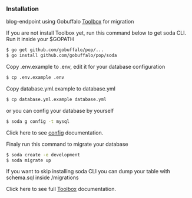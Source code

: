 [Toolbox]: <https://gobuffalo.io/en/docs/db/toolbox>
[config]: <https://gobuffalo.io/en/docs/db/configuration>

### Installation

blog-endpoint using Gobuffalo [Toolbox] for migration 

If you are not install Toolbox yet, run this command below to get soda CLI. Run it inside your $GOPATH
```sh
$ go get github.com/gobuffalo/pop/...
$ go install github.com/gobuffalo/pop/soda
```

Copy .env.example to .env, edit it for your database configuration
```sh
$ cp .env.example .env
```

Copy database.yml.example to database.yml 
```sh
$ cp database.yml.example database.yml
```

or you can config your database by yourself

```sh
$ soda g config -t mysql
```
Click here to see [config] documentation.

Finaly run this command to migrate your database
```sh
$ soda create -e development
$ soda migrate up
```

If you want to skip installing soda CLI you can dump your table with schema.sql inside /migrations

Click here to see full [Toolbox] documentation.